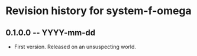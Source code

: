 # Revision history for system-f-omega

## 0.1.0.0 -- YYYY-mm-dd

* First version. Released on an unsuspecting world.
